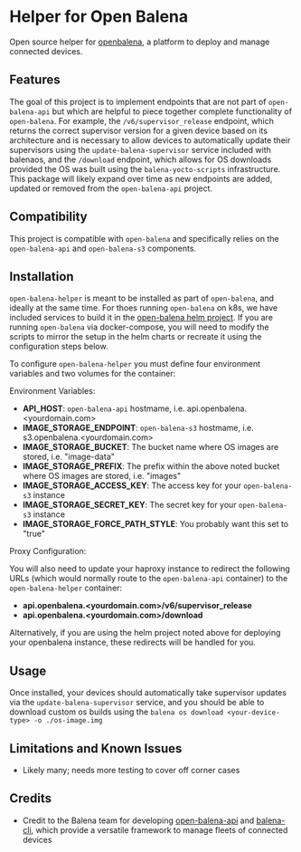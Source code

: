 # Helper for Open Balena

Open source helper for [openbalena](https://github.com/balena-io/open-balena), a platform to deploy and manage connected devices.

## Features

The goal of this project is to implement endpoints that are not part of `open-balena-api` but which are helpful to piece together complete functionality of `open-balena`. For example, the `/v6/supervisor_release` endpoint, which returns the correct supervisor version for a given device based on its architecture and is necessary to allow devices to automatically update their supervisors using the `update-balena-supervisor` service included with balenaos, and the `/download` endpoint, which allows for OS downloads provided the OS was built using the `balena-yocto-scripts` infrastructure. This package will likely expand over time as new endpoints are added, updated or removed from the `open-balena-api` project.

## Compatibility

This project is compatible with `open-balena` and specifically relies on the `open-balena-api` and `open-balena-s3` components.

## Installation

`open-balena-helper` is meant to be installed as part of `open-balena`, and ideally at the same time. For thoes running `open-balena` on k8s, we have included services to build it in the [open-balena helm project](https://github.com/dcaputo-harmoni/open-balena-helm). If you are running `open-balena` via docker-compose, you will need to modify the scripts to mirror the setup in the helm charts or recreate it using the configuration steps below.

To configure `open-balena-helper` you must define four environment variables and two volumes for the container:

Environment Variables:

- **API_HOST**: `open-balena-api` hostmame, i.e. api.openbalena.<yourdomain.com>
- **IMAGE_STORAGE_ENDPOINT**: `open-balena-s3` hostmame, i.e. s3.openbalena.<yourdomain.com>
- **IMAGE_STORAGE_BUCKET**: The bucket name where OS images are stored, i.e. "image-data"
- **IMAGE_STORAGE_PREFIX**: The prefix within the above noted bucket where OS images are stored, i.e. "images"
- **IMAGE_STORAGE_ACCESS_KEY**: The access key for your `open-balena-s3` instance
- **IMAGE_STORAGE_SECRET_KEY**: The secret key for your `open-balena-s3` instance
- **IMAGE_STORAGE_FORCE_PATH_STYLE**: You probably want this set to "true"

Proxy Configuration:

You will also need to update your haproxy instance to redirect the following URLs (which would normally route to the `open-balena-api` container) to the `open-balena-helper` container:

- **api.openbalena.<yourdomain.com>/v6/supervisor_release**
- **api.openbalena.<yourdomain.com>/download**

Alternatively, if you are using the helm project noted above for deploying your openbalena instance, these redirects will be handled for you.

## Usage

Once installed, your devices should automatically take supervisor updates via the `update-balena-supervisor` service, and you should be able to download custom os builds using the `balena os download <your-device-type> -o ./os-image.img`

## Limitations and Known Issues

- Likely many; needs more testing to cover off corner cases

## Credits

- Credit to the Balena team for developing [open-balena-api](https://github.com/balena-io/open-balena-api) and [balena-cli](https://github.com/balena-io/balena-cli), which provide a versatile framework to manage fleets of connected devices
